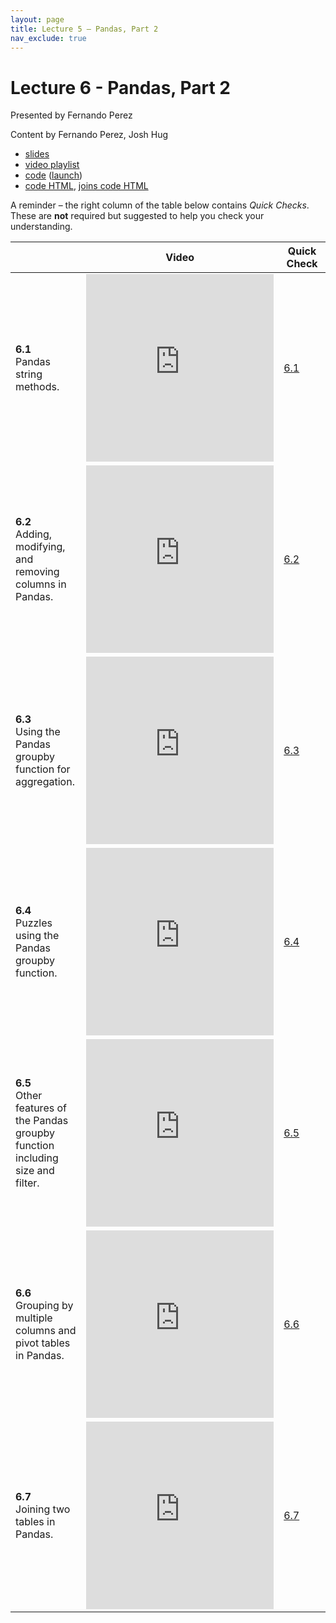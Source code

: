 ```yaml
---
layout: page
title: Lecture 5 – Pandas, Part 2
nav_exclude: true
---
```


# Lecture 6 - Pandas, Part 2

Presented by Fernando Perez

Content by Fernando Perez, Josh Hug

- [slides](https://docs.google.com/presentation/d/1d75B4Co8jHeSam8Mt5nZNfyIAVu_f1WFNIqdz19D7To/edit?usp=sharing)
- [video playlist](https://www.youtube.com/playlist?list=PLQCcNQgUcDfoIMkkMT2IECqomayb-X4MV)
- [code](https://github.com/DS-100/sp21/tree/main/lec/lec06) ([launch](https://data100.datahub.berkeley.edu/hub/user-redirect/git-sync?repo=https://github.com/DS-100/sp21&subPath=lec/lec06/&branch=main))
- [code HTML](../../resources/assets/lectures/lec06/lec06.html), [joins code HTML](../../resources/assets/lectures/lec06/lec06_joins.html)

A reminder – the right column of the table below contains _Quick Checks_. These are **not** required but suggested to help you check your understanding.

<table>
<colgroup>
<col style="width: 25%" />
<col style="width: 25%" />
<col style="width: 25%" />
</colgroup>
<thead>
<tr class="header">
<th></th>
<th>Video</th>
<th>Quick Check</th>
</tr>
</thead>
<tbody>
<tr>
<td><strong>6.1</strong> <br> Pandas string methods.</td>
<td><iframe width="300" height="300" height src="https://youtube.com/embed/lybOZSG--YM" frameborder="0" allow="accelerometer; autoplay; encrypted-media; gyroscope; picture-in-picture" allowfullscreen></iframe></td>
<td><a href="https://docs.google.com/forms/d/e/1FAIpQLSf-ZSumv5WsDb36Ci-VLPXeibznhLNP7sNo7A6ct57OXJydkw/viewform" target="\_blank">6.1</a></td>
</tr>
<tr>
<td><strong>6.2</strong> <br> Adding, modifying, and removing columns in Pandas.</td>
<td><iframe width="300" height="300" height src="https://youtube.com/embed/r6q56MEek2g" frameborder="0" allow="accelerometer; autoplay; encrypted-media; gyroscope; picture-in-picture" allowfullscreen></iframe></td>
<td><a href="https://docs.google.com/forms/d/e/1FAIpQLSfphZogJkeaMjtepfF5ahC1zhB2TyJhlyyGgQTvqZ-K2xdxOA/viewform" target="\_blank">6.2</a></td>
</tr>
<tr>
<td><strong>6.3</strong> <br> Using the Pandas groupby function for aggregation.</td>
<td><iframe width="300" height="300" height src="https://youtube.com/embed/GyuNUyqLKEE" frameborder="0" allow="accelerometer; autoplay; encrypted-media; gyroscope; picture-in-picture" allowfullscreen></iframe></td>
<td><a href="https://docs.google.com/forms/d/e/1FAIpQLSdZEXbUQfVr2BYr1TFvqsHToII2V5u_8TrK2Y5vF1vS5Opl4Q/viewform" target="\_blank">6.3</a></td>
</tr>
<tr>
<td><strong>6.4</strong> <br> Puzzles using the Pandas groupby function.</td>
<td><iframe width="300" height="300" height src="https://youtube.com/embed/s-mqbVeC5R8" frameborder="0" allow="accelerometer; autoplay; encrypted-media; gyroscope; picture-in-picture" allowfullscreen></iframe></td>
<td><a href="https://docs.google.com/forms/d/e/1FAIpQLScmgi7aqqLqGLOr5ijHgfAK_FPfYxxV3IabKkdIRGOSFFWiOA/viewform" target="\_blank">6.4</a></td>
</tr>
<tr>
<td><strong>6.5</strong> <br> Other features of the Pandas groupby function including size and filter.</td>
<td><iframe width="300" height="300" height src="https://youtube.com/embed/23TsCQ_gv_A" frameborder="0" allow="accelerometer; autoplay; encrypted-media; gyroscope; picture-in-picture" allowfullscreen></iframe></td>
<td><a href="https://docs.google.com/forms/d/e/1FAIpQLSfyTh-5iB5HLdu9tRo2hUF1qbnoEKczo7TrRc_via9sCZ6l0Q/viewform" target="\_blank">6.5</a></td>
</tr>
<tr>
<td><strong>6.6</strong> <br> Grouping by multiple columns and pivot tables in Pandas.</td>
<td><iframe width="300" height="300" height src="https://youtube.com/embed/WYeqD_Bk9yk" frameborder="0" allow="accelerometer; autoplay; encrypted-media; gyroscope; picture-in-picture" allowfullscreen></iframe></td>
<td><a href="https://docs.google.com/forms/d/e/1FAIpQLSfEaVSG7lY5A7Pzs3rs_BnVJAJwFzGvgTCxYeKde6D4Sw793g/viewform" target="\_blank">6.6</a></td>
</tr>
<tr>
<td><strong>6.7</strong> <br> Joining two tables in Pandas.</td>
<td><iframe width="300" height="300" height src="https://youtube.com/embed/lXPogGKR-AU" frameborder="0" allow="accelerometer; autoplay; encrypted-media; gyroscope; picture-in-picture" allowfullscreen></iframe></td>
<td><a href="https://docs.google.com/forms/d/e/1FAIpQLSe4JRPI8Ubl7VYyOMITXodqRxiRhpMftVmvfhBHvs1l1pcSdA/viewform" target="\_blank">6.7</a></td>
</tr>
